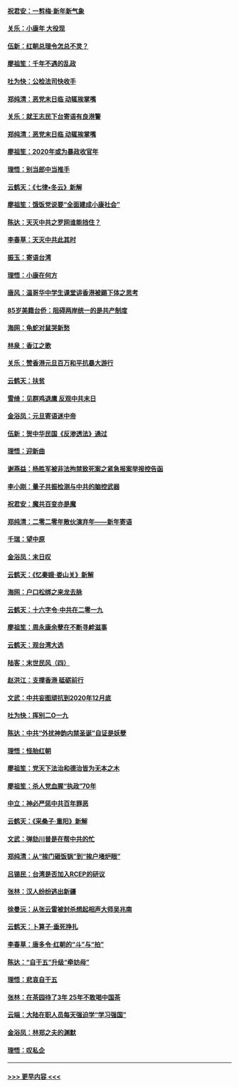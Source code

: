 #### [祝君安：一剪梅‧新年新气象](../pages/nsc993/n11776340.md?t=01090322) 
#### [关乐：小康年 大役现](../pages/nsc993/n11774213.md?t=01090322) 
#### [伍新：红朝总理令怎总不灵？](../pages/nsc993/n11770813.md?t=01090322) 
#### [廖祖笙：千年不遇的乱政](../pages/nsc993/n11770373.md?t=01090322) 
#### [吐为快：公检法司快收手](../pages/nsc993/n11770359.md?t=01090322) 
#### [郑纯清：恶党末日临 动辄挨掌嘴](../pages/nsc993/n11769912.md?t=01090322) 
#### [关乐：就王志民下台寄语有良港警](../pages/nsc993/n11769903.md?t=01090322) 
#### [郑纯清：恶党末日临 动辄挨掌嘴](../pages/nsc993/n11769356.md?t=01090322) 
#### [廖祖笙：2020年或为暴政收官年](../pages/nsc993/n11768216.md?t=01090322) 
#### [理悟：别当郎中当推手](../pages/nsc993/n11768243.md?t=01090322) 
#### [云鹤天：《七律▪冬云》新解](../pages/nsc993/n11768204.md?t=01090322) 
#### [廖祖笙：饿饭党说要“全面建成小康社会”](../pages/nsc993/n11767482.md?t=01090322) 
#### [陈达：天灭中共之罗网谁能挡住？](../pages/nsc993/n11767465.md?t=01090322) 
#### [李春草：天灭中共此其时](../pages/nsc993/n11767452.md?t=01090322) 
#### [振玉：寄语台湾](../pages/nsc993/n11767432.md?t=01090322) 
#### [理悟：小康在何方](../pages/nsc993/n11767394.md?t=01090322) 
#### [唐风：温哥华中学生课堂讲香港被踢下体之思考](../pages/nsc993/n11766848.md?t=01090322) 
#### [85岁美籍台侨：阻碍两岸统一的是共产制度](../pages/nsc993/n11765043.md?t=01090322) 
#### [海网：龟蛇对鼠哭新愁](../pages/nsc993/n11764895.md?t=01090322) 
#### [林泉：香江之歌](../pages/nsc993/n11764415.md?t=01090322) 
#### [关乐：赞香港元旦百万和平抗暴大游行](../pages/nsc993/n11764382.md?t=01090322) 
#### [云鹤天：扶贫](../pages/nsc993/n11764245.md?t=01090322) 
#### [雪绮：见群鸡退鹰  反观中共末日](../pages/nsc993/n11762112.md?t=01090322) 
#### [金浴凤：元旦寄语迷中帝](../pages/nsc993/n11761788.md?t=01090322) 
#### [伍新：贺中华民国《反渗透法》通过](../pages/nsc993/n11761994.md?t=01090322) 
#### [理悟：迎新曲](../pages/nsc993/n11761152.md?t=01090322) 
#### [谢燕益：杨胜军被非法拘禁致死案之紧急报案举报控告函](../pages/nsc993/n11756134.md?t=01090322) 
#### [李小刚：量子共振检测与中共的脑控武器](../pages/nsc993/n11754518.md?t=01090322) 
#### [祝君安：魔共百变亦是魔](../pages/nsc993/n11754469.md?t=01090322) 
#### [郑纯清：二零二零年散伙演弃年——新年寄语](../pages/nsc993/n11754195.md?t=01090322) 
#### [千瑞：望中原](../pages/nsc993/n11754159.md?t=01090322) 
#### [金浴凤：末日叹](../pages/nsc993/n11752359.md?t=01090322) 
#### [云鹤天：《忆秦娥‧娄山关》新解](../pages/nsc993/n11752348.md?t=01090322) 
#### [海网：户口松绑之来龙去脉](../pages/nsc993/n11752328.md?t=01090322) 
#### [云鹤天：十六字令‧中共在二零一九](../pages/nsc993/n11752305.md?t=01090322) 
#### [廖祖笙：周永康余孽在不断寻衅滋事](../pages/nsc993/n11751013.md?t=01090322) 
#### [云鹤天：观台湾大选](../pages/nsc993/n11751007.md?t=01090322) 
#### [陆客：末世民风（四）](../pages/nsc993/n11749203.md?t=01090322) 
#### [赵洪江：支撑香港 砥砺前行](../pages/nsc993/n11748482.md?t=01090322) 
#### [文武：中共妄图顽抗到2020年12月底](../pages/nsc993/n11748446.md?t=01090322) 
#### [吐为快：挥别二O一九](../pages/nsc993/n11748411.md?t=01090322) 
#### [陈达：中共“外扰神韵内禁圣诞”自证是妖孽](../pages/nsc993/n11748226.md?t=01090322) 
#### [理悟：怪胎红朝](../pages/nsc993/n11748206.md?t=01090322) 
#### [廖祖笙：党天下法治和德治皆为无本之木](../pages/nsc993/n11748135.md?t=01090322) 
#### [廖祖笙：杀人党血腥“执政”70年](../pages/nsc993/n11745144.md?t=01090322) 
#### [中立：神必严惩中共百年罪恶](../pages/nsc993/n11744970.md?t=01090322) 
#### [云鹤天：《采桑子‧重阳》新解](../pages/nsc993/n11744948.md?t=01090322) 
#### [文武：弹劾川普是在帮中共的忙](../pages/nsc993/n11744758.md?t=01090322) 
#### [郑纯清：从“挨门砸饭锅”到“挨户堵炉眼”](../pages/nsc993/n11744745.md?t=01090322) 
#### [吕锡民：台湾是否加入RCEP的研议](../pages/nsc993/n11744701.md?t=01090322) 
#### [张林：汉人纷纷逃出新疆](../pages/nsc993/n11743530.md?t=01090322) 
#### [徐曼沅：从张云雷被封杀想起相声大师吴兆南](../pages/nsc993/n11741816.md?t=01090322) 
#### [云鹤天：卜算子‧垂死挣扎](../pages/nsc993/n11739956.md?t=01090322) 
#### [李春草：唐多令‧红朝的“斗”与“拍”](../pages/nsc993/n11739830.md?t=01090322) 
#### [陈达：“自干五”升级“牵妨母”](../pages/nsc993/n11739724.md?t=01090322) 
#### [理悟：悲哀自干五](../pages/nsc993/n11739547.md?t=01090322) 
#### [张林：在茶园待了3年 25年不敢喝中国茶](../pages/nsc993/n11739240.md?t=01090322) 
#### [云端：大陆在职人员每天强迫学“学习强国”](../pages/nsc993/n11738735.md?t=01090322) 
#### [金浴凤：林郑之夫的渊默](../pages/nsc993/n11737735.md?t=01090322) 
#### [理悟：叹私企](../pages/nsc993/n11737715.md?t=01090322) 

----
#### [ >>> 更早内容 <<< ](../indexes/nsc993-earlier.md)
